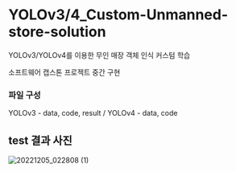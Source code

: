 # YOLOv3/4_Custom-Unmanned-store-solution
YOLOv3/YOLOv4를 이용한 무인 매장 객체 인식 커스텀 학습 

소프트웨어 캡스톤 프로젝트 중간 구현
### 파일 구성
YOLOv3 - data, code, result 
 / YOLOv4 - data, code

## test 결과 사진
![20221205_022808 (1)](https://github.com/Soojin-Lee-01/Yolov3-4_Custom-Unmanned-store-solution/assets/87466284/7c491a4d-d6e4-4a05-b956-3705ca6ef500)

